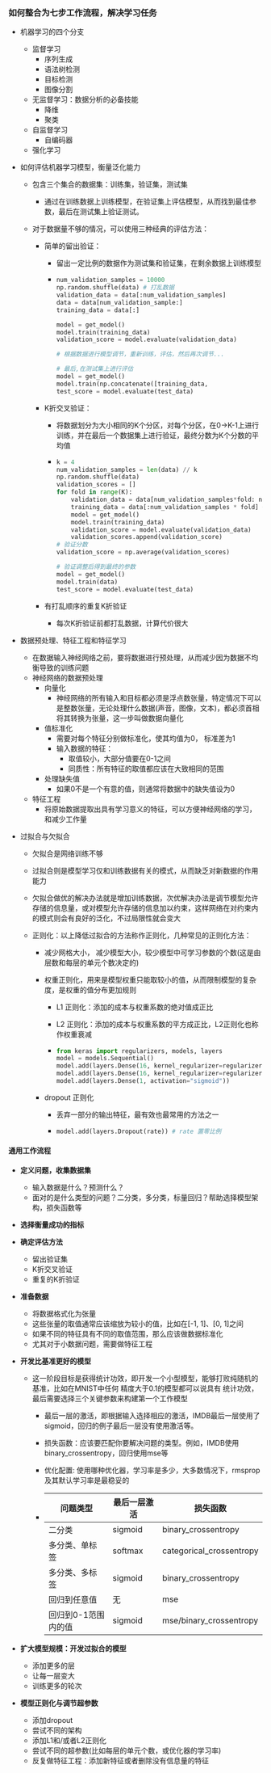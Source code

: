 ### 如何整合为七步工作流程，解决学习任务

- 机器学习的四个分支
  - 监督学习
    - 序列生成
    - 语法树检测
    - 目标检测
    - 图像分割
  - 无监督学习：数据分析的必备技能
    - 降维
    - 聚类
  - 自监督学习
    - 自编码器
  - 强化学习

- 如何评估机器学习模型，衡量泛化能力

  - 包含三个集合的数据集：训练集，验证集，测试集

    - 通过在训练数据上训练模型，在验证集上评估模型，从而找到最佳参数，最后在测试集上验证测试。

  - 对于数据量不够的情况，可以使用三种经典的评估方法：

    - 简单的留出验证：

      - 留出一定比例的数据作为测试集和验证集，在剩余数据上训练模型

      - ```Python
        num_validation_samples = 10000
        np.random.shuffle(data) # 打乱数据
        validation_data = data[:num_validation_samples]
        data = data[num_validation_sample:]
        training_data = data[:]
        
        model = get_model()
        model.train(training_data)
        validation_score = model.evaluate(validation_data)
        
        # 根据数据进行模型调节，重新训练，评估，然后再次调节...
        
        # 最后,在测试集上进行评估
        model = get_model()
        model.train(np.concatenate([training_data, 			    							validation_data]))
        test_score = model.evaluate(test_data)
        ```

    - K折交叉验证：

      - 将数据划分为大小相同的K个分区，对每个分区，在0->K-1上进行训练，并在最后一个数据集上进行验证，最终分数为K个分数的平均值

      - ```Python
        k = 4
        num_validation_samples = len(data) // k
        np.random.shuffle(data)
        validation_scores = []
        for fold in range(K):
            validation_data = data[num_validation_samples*fold: num_validation_sapmles * (fold + 1)]
            training_data = data[:num_validation_samples * fold] + data[num_validation_samples * (fold + 1):]
            model = get_model()
            model.train(training_data)
            validation_score = model.evaluate(validation_data)
            validation_scores.append(validation_score)
        # 验证分数
        validation_score = np.average(validation_scores)
        
        # 验证调整后得到最终的参数
        model = get_model()
        model.train(data)
        test_score = model.evaluate(test_data)
        ```

    - 有打乱顺序的重复K折验证

      - 每次K折验证前都打乱数据，计算代价很大

- 数据预处理、特征工程和特征学习
  - 在数据输入神经网络之前，要将数据进行预处理，从而减少因为数据不均衡导致的训练问题
  - 神经网络的数据预处理
    - 向量化
      - 神经网络的所有输入和目标都必须是浮点数张量，特定情况下可以是整数张量，无论处理什么数据(声音，图像，文本)，都必须首相将其转换为张量，这一步叫做数据向量化
    - 值标准化
      - 需要对每个特征分别做标准化，使其均值为0， 标准差为1
      - 输入数据的特征：
        - 取值较小，大部分值要在0-1之间
        - 同质性：所有特征的取值都应该在大致相同的范围
    - 处理缺失值
      - 如果0不是一个有意的值，则通常将数据中的缺失值设为0
  - 特征工程
    - 将原始数据提取出具有学习意义的特征，可以方便神经网络的学习，和减少工作量

- 过拟合与欠拟合

  - 欠拟合是网络训练不够

  - 过拟合则是模型学习仅和训练数据有关的模式，从而缺乏对新数据的作用能力

  - 欠拟合做优的解决办法就是增加训练数据，次优解决办法是调节模型允许存储的信息量，或对模型允许存储的信息加以约束，这样网络在对约束内的模式则会有良好的泛化，不过局限性就会变大

  - 正则化：以上降低过拟合的方法称作正则化，几种常见的正则化方法：

    - 减少网格大小， 减少模型大小，较少模型中可学习参数的个数(这是由层数和每层的单元个数决定的)

    - 权重正则化，用来是模型权重只能取较小的值，从而限制模型的复杂度，是权重的值分布更加规则

      - L1 正则化：添加的成本与权重系数的绝对值成正比

      - L2 正则化：添加的成本与权重系数的平方成正比，L2正则化也称作权重衰减

      - ```Python
        from keras import regularizers, models, layers
        model = models.Sequential()
        model.add(layers.Dense(16, kernel_regularizer=regularizers.l2(0.001), activation='relu', input_shape=(10000,)))
        model.add(layers.Dense(16, kernel_regularizer=regularizers.l2(0.001), activation='relu'))
        model.add(layers.Dense(1, activation="sigmoid"))
        ```

    - dropout 正则化

      - 丢弃一部分的输出特征，最有效也最常用的方法之一

      - ```Python
        model.add(layers.Dropout(rate)) # rate 置零比例
        ```

#### 通用工作流程

- **定义问题，收集数据集**

  - 输入数据是什么？预测什么？
  - 面对的是什么类型的问题？二分类，多分类，标量回归？帮助选择模型架构，损失函数等

- **选择衡量成功的指标**

- **确定评估方法**

  - 留出验证集
  - K折交叉验证
  - 重复的K折验证

- **准备数据**

  - 将数据格式化为张量
  - 这些张量的取值通常应该缩放为较小的值，比如在[-1, 1]、[0, 1]之间
  - 如果不同的特征具有不同的取值范围，那么应该做数据标准化
  - 尤其对于小数据问题，需要做特征工程

- **开发比基准更好的模型**

  - 这一阶段目标是获得统计功效，即开发一个小型模型，能够打败纯随机的基准，比如在MNIST中任何 精度大于0.1的模型都可以说具有 统计功效，最后需要选择三个关键参数来构建第一个工作模型

    - 最后一层的激活，即根据输入选择相应的激活，IMDB最后一层使用了sigmoid，回归的例子最后一层没有使用激活等。

    - 损失函数：应该要匹配你要解决问题的类型。例如，IMDB使用binary_crossentropy，回归使用mse等

    - 优化配置: 使用哪种优化器，学习率是多少，大多数情况下，rmsprop及其默认学习率是最稳妥的

    - | 问题类型            | 最后一层激活 | 损失函数                 |
      | ------------------- | ------------ | ------------------------ |
      | 二分类              | sigmoid      | binary_crossentropy      |
      | 多分类、单标签      | softmax      | categorical_crossentropy |
      | 多分类、多标签      | sigmoid      | binary_crossentropy      |
      | 回归到任意值        | 无           | mse                      |
      | 回归到0-1范围内的值 | sigmoid      | mse/binary_crossentropy  |

- **扩大模型规模：开发过拟合的模型**

  - 添加更多的层
  - 让每一层变大
  - 训练更多的轮次

- **模型正则化与调节超参数**

  - 添加dropout
  - 尝试不同的架构
  - 添加L1和/或者L2正则化
  - 尝试不同的超参数(比如每层的单元个数，或优化器的学习率)
  - 反复做特征工程：添加新特征或者删除没有信息量的特征